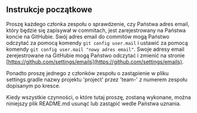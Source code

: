## Instrukcje początkowe

Proszę każdego członka zespołu o sprawdzenie, czy Państwa adres email, który będzie się zapisywał w commitach, jest zarejestrowany na Państwa koncie na GitHubie.
Swój adres email do commitów mogą Państwo odczytać za pomocą komendy `git config user.mail` i ustawić za pomocą komendy `git config user.mail "nowy adres email"`.
Swoje adresy email zerejestrowane na GitHubie mogą Państwo odczytać i zmienić na stronie [https://github.com/settings/emails](https://github.com/settings/emails).

Ponadto proszę jednego z członków zespołu o zastąpienie w pliku settings.gradle nazwy projektu 'project' przez 'team-' z numerem zespołu dopisanym po kresce.

Kiedy wszystkie czynności, o które tutaj proszę, zostaną wykonane, można niniejszy plik README.md usunąć lub zastąpić wedle Państwa uznania.
